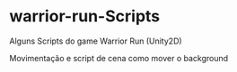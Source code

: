 # warrior-run-Scripts
Alguns Scripts do game Warrior Run (Unity2D)



Movimentação e script de cena como mover o background 


